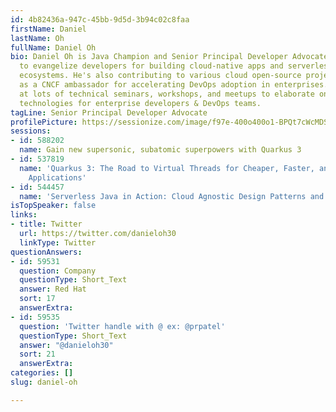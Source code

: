 ```yaml
---
id: 4b82436a-947c-45bb-9d5d-3b94c02c8faa
firstName: Daniel
lastName: Oh
fullName: Daniel Oh
bio: Daniel Oh is Java Champion and Senior Principal Developer Advocate at Red Hat
  to evangelize developers for building cloud-native apps and serverless ob Kubernetes
  ecosystems. He's also contributing to various cloud open-source projects and ecosystems
  as a CNCF ambassador for accelerating DevOps adoption in enterprises. He's speaking
  at lots of technical seminars, workshops, and meetups to elaborate on new emerging
  technologies for enterprise developers & DevOps teams.
tagLine: Senior Principal Developer Advocate
profilePicture: https://sessionize.com/image/f97e-400o400o1-BPQt7cWcMDSALZDVXfKPHv.jpg
sessions:
- id: 588202
  name: Gain new supersonic, subatomic superpowers with Quarkus 3
- id: 537819
  name: 'Quarkus 3: The Road to Virtual Threads for Cheaper, Faster, and Easier Concurrent
    Applications'
- id: 544457
  name: 'Serverless Java in Action: Cloud Agnostic Design Patterns and Tips'
isTopSpeaker: false
links:
- title: Twitter
  url: https://twitter.com/danieloh30
  linkType: Twitter
questionAnswers:
- id: 59531
  question: Company
  questionType: Short_Text
  answer: Red Hat
  sort: 17
  answerExtra: 
- id: 59535
  question: 'Twitter handle with @ ex: @prpatel'
  questionType: Short_Text
  answer: "@danieloh30"
  sort: 21
  answerExtra: 
categories: []
slug: daniel-oh

---
```

